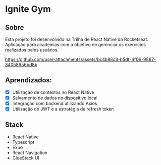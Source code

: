 # Ignite Gym

## Sobre
Esta projeto foi desenvolvido na Trilha de React Native da Rocketseat. 
Aplicação para academias com o objetivo de gerenciar os exercícios realizados pelos usuários.

https://github.com/user-attachments/assets/bc4b88c8-b5df-4f06-9887-34058656bd8b

## Aprendizados:
- [x] Utilização de contextos no React Native
- [x] Salvamento de dados no dispositivo local
- [x] Integração com backend utilizando Axios
- [x] Utilização do JWT e a estratégia de refresh token

## Stack

- React Native
- Typescript
- Expo
- React Navigation
- GlueStack UI

